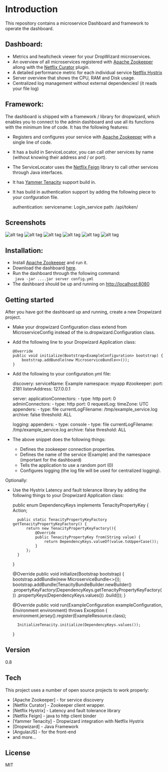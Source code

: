 Introduction
=========

This repository contains a microservice Dashboard and framework to operate the dashboard. 

Dashboard:
----

  - Metrics and healtcheck viewer for your DropWizard microservices.
  - An overview of all microservices registered with [Apache Zookeeper](http://zookeeper.apache.org/) allong with the [Netflix Curator](https://github.com/Netflix/curator) plugin.
  - A detailed performance metric for each individual service [Netflix Hystrix](https://github.com/Netflix/Hystrix)
  - Server overview that shows the CPU, RAM and Disk usage.
  - Centralized log management without external dependencies! (it reads your file log)

Framework:
----
The dashboard is shipped with a framework / library for dropwizard, which enables you to connect to the admin dashboard and use all its functions with the minimum line of code. It has the following features:

  - Registers and configures your service with [Apache Zookeeper](http://zookeeper.apache.org/) with a single line of code. 
  - It has a build in ServiceLocator, you can call other services by name (without knowing their address and / or port).
  - The ServiceLocator uses the [Netflix Feign](https://github.com/Netflix/feign) library to call other services through Java interfaces.
  - It has [Yammer Tenacity](https://github.com/yammer/tenacity) support build in.
  - It has build in authentication support by adding the following piece to your confguration file.    
 
        
    authentication:
        servicename: Login_service
        path: /api/token/  
  
Screenshots
----
![alt tag](https://raw.githubusercontent.com/abduegal/Microservice_admin_dashboard/master/screenshots/large1.png)
![alt tag](https://raw.githubusercontent.com/abduegal/Microservice_admin_dashboard/master/screenshots/large2.png)
![alt tag](https://raw.githubusercontent.com/abduegal/Microservice_admin_dashboard/master/screenshots/large3.png)
![alt tag](https://raw.githubusercontent.com/abduegal/Microservice_admin_dashboard/master/screenshots/large4.png)
![alt tag](https://raw.githubusercontent.com/abduegal/Microservice_admin_dashboard/master/screenshots/large5.png)
![alt tag](https://raw.githubusercontent.com/abduegal/Microservice_admin_dashboard/master/screenshots/large6.png)


Installation:
----
- Install  [Apache Zookeeper](http://zookeeper.apache.org/) and run it.
- Download the dashboard [here](#todo).
- Run the dashboard through the following command:  
``` java -jar ....jar server config.yml``` 
- The dashboard should be up and running on [http://localhost:8080](http://localhost:8080)

Getting started
----

After you have got the dashboard up and running, create a new Dropwizard project.

- Make your dropwizard Configuration class extend from MicroserviceConfig instead of the io.dropwizard.Configuration class.
- Add the following line to your Dropwizard Application class: 

      
      @Override
      public void initialize(Bootstrap<ExampleConfiguration> bootstrap) {
          bootstrap.addBundle(new MicroserviceBundle<>());
      }
      
- Add the following to your configuration.yml file:

       
    discovery:
      serviceName: Example
      namespace: myapp
      #zookeeper:
      port: 2181
      listenAddress: 127.0.0.1
       
    server:
      applicationConnectors:
      - type: http
        port: 0                          
      adminConnectors:
      - type: http
        port: 0
      requestLog:
          timeZone: UTC
          appenders:
          - type: file
            currentLogFilename: /tmp/example_service.log
            archive: false
            threshold: ALL
      
    logging:
      appenders:
        - type: console
        - type: file
          currentLogFilename: /tmp/example_service.log
          archive: false
          threshold: ALL
          
- The above snippet does the following things:
  - Defines the zookeeper connection properties.
  - Defines the name of the service (Example) and the namespace (important for the dashboard)
  - Tells the application to use a random port (0)
  - Configures logging (the log file will be used for centralized logging).

Optionally:
- Use the Hystrix Latency and fault tolerance library by adding the following things to your Dropwizard Application class:

      
    public enum DependencyKeys implements TenacityPropertyKey {
        Action;

        public static TenacityPropertyKeyFactory getTenacityPropertyKeyFactory() {
            return new TenacityPropertyKeyFactory(){
                @Override
                public TenacityPropertyKey from(String value) {
                    return DependencyKeys.valueOf(value.toUpperCase());
                }
            };
        }
    }
     
    @Override
    public void initialize(Bootstrap<ExampleConfiguration> bootstrap) {
        bootstrap.addBundle(new MicroserviceBundle<>());
        bootstrap.addBundle(TenacityBundleBuilder.newBuilder()
                .propertyKeyFactory(DependencyKeys.getTenacityPropertyKeyFactory())
                .propertyKeys(DependencyKeys.values())
                .build());
    }
     
    @Override
    public void run(ExampleConfiguration exampleConfiguration, Environment environment) throws Exception {
        environment.jersey().register(ExampleResource.class);

        InitializeTenacity.initialize(DependencyKeys.values());
    }
     

Version
----

0.8

Tech
-----------

This project uses a number of open source projects to work properly:

* [Apache Zookeeper] - for service discovery
* [Netflix Curator] - Zookeeper client wrapper.
* [Netflix Hystrix] - Latency and fault tolerance library
* [Netflix Feign] - java to http client binder
* [Yammer Tenacity] - Dropwizard integration with Netflix Hystrix
* [Dropwizard] - Java Framework
* [AngularJS] - for the front-end
* and more...         


License
----

MIT
